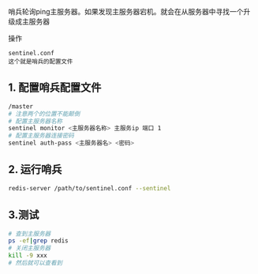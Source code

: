 哨兵轮询ping主服务器。如果发现主服务器宕机。就会在从服务器中寻找一个升级成主服务器

操作

```
sentinel.conf
这个就是哨兵的配置文件
```

## 1. 配置哨兵配置文件

```bash
/master
# 注意两个的位置不能颠倒
# 配置主服务器名称
sentinel monitor <主服务器名称> 主服务ip 端口 1
# 配置主服务器连接密码
sentinel auth-pass <主服务器名> <密码>
```

## 2. 运行哨兵

```bash
redis-server /path/to/sentinel.conf --sentinel
```

## 3.测试

```bash
# 查到主服务器
ps -ef|grep redis
# 关闭主服务器
kill -9 xxx
# 然后就可以查看到


```

